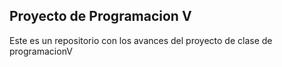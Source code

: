 ## Proyecto de Programacion V

Este es un repositorio con los avances del proyecto de clase de programacionV
